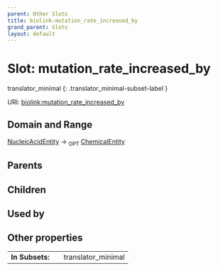 ```yaml
---
parent: Other Slots
title: biolink:mutation_rate_increased_by
grand_parent: Slots
layout: default
---
```


# Slot: mutation_rate_increased_by

translator_minimal
{: .translator_minimal-subset-label }




URI: [biolink:mutation_rate_increased_by](https://w3id.org/biolink/vocab/mutation_rate_increased_by)

## Domain and Range

[NucleicAcidEntity](NucleicAcidEntity.md) ->  <sub>OPT</sub> [ChemicalEntity](ChemicalEntity.md)

## Parents


## Children


## Used by


## Other properties

|  |  |  |
| --- | --- | --- |
| **In Subsets:** | | translator_minimal |

